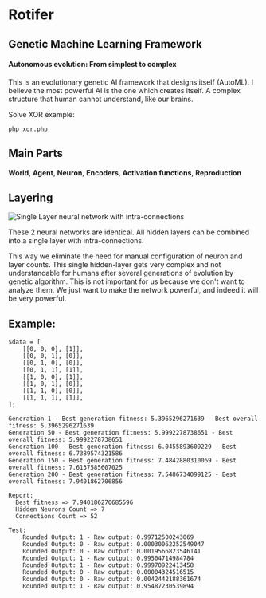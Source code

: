 # Rotifer
## Genetic Machine Learning Framework
#### Autonomous evolution: From simplest to complex

This is an evolutionary genetic AI framework that designs itself (AutoML).
I believe the most powerful AI is the one which creates itself. A complex structure that human cannot understand, like our brains.

Solve XOR example:
```
php xor.php
```

## Main Parts
**World**, **Agent**, **Neuron**, **Encoders**, **Activation functions**, **Reproduction**

## Layering

![Single Layer neural network with intra-connections](https://github.com/mahdyfo/php-genetic-ai-automl/blob/main/neural_layerings.jpg?raw=true)

These 2 neural networks are identical. All hidden layers can be combined into a single layer with intra-connections.

This way we eliminate the need for manual configuration of neuron and layer counts. This single hidden-layer gets very complex and not understandable for humans after several generations of evolution by genetic algorithm. This is not important for us because we don't want to analyze them. We just want to make the network powerful, and indeed it will be very powerful.

## Example:

```
$data = [
    [[0, 0, 0], [1]],
    [[0, 0, 1], [0]],
    [[0, 1, 0], [0]],
    [[0, 1, 1], [1]],
    [[1, 0, 0], [1]],
    [[1, 0, 1], [0]],
    [[1, 1, 0], [0]],
    [[1, 1, 1], [1]],
];

Generation 1 - Best generation fitness: 5.3965296271639 - Best overall fitness: 5.3965296271639
Generation 50 - Best generation fitness: 5.9992278738651 - Best overall fitness: 5.9992278738651
Generation 100 - Best generation fitness: 6.0455893609229 - Best overall fitness: 6.7389574321586
Generation 150 - Best generation fitness: 7.4842880310069 - Best overall fitness: 7.6137585607025
Generation 200 - Best generation fitness: 7.5486734099125 - Best overall fitness: 7.9401862706856

Report:
  Best fitness => 7.940186270685596
  Hidden Neurons Count => 7
  Connections Count => 52
  
Test:
    Rounded Output: 1 - Raw output: 0.99712500243069
    Rounded Output: 0 - Raw output: 0.00030062252549047
    Rounded Output: 0 - Raw output: 0.0019566823546141
    Rounded Output: 1 - Raw output: 0.99504714984784
    Rounded Output: 1 - Raw output: 0.99970922413458
    Rounded Output: 0 - Raw output: 0.00004324516515
    Rounded Output: 0 - Raw output: 0.0042442188361674
    Rounded Output: 1 - Raw output: 0.95487230539894
```
